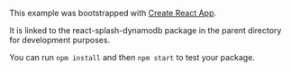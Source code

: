 This example was bootstrapped with [Create React App](https://github.com/facebook/create-react-app).

It is linked to the react-splash-dynamodb package in the parent directory for development purposes.

You can run `npm install` and then `npm start` to test your package.
